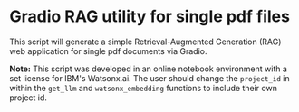 # Gradio RAG utility for single pdf files
This script will generate a simple Retrieval-Augmented Generation (RAG) web application for single pdf documents via Gradio. 

**Note:** This script was developed in an online notebook environment with a set license for IBM's Watsonx.ai. The user should change the ```project_id``` in within the ```get_llm``` and ```watsonx_embedding``` functions to include their own project id.
